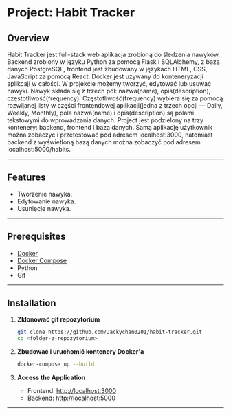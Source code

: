 # Project: Habit Tracker

## Overview
Habit Tracker jest full-stack web aplikacja zrobioną do śledzenia nawyków. Backend zrobiony w języku Python za pomocą Flask i SQLAlchemy, z bazą danych PostgreSQL, frontend jest zbudowany w językach HTML, CSS, JavaScript za pomocą React. Docker jest używany do konteneryzacji aplikcaji w całości. W projekcie możemy tworzyć, edytować lub usuwać nawyki. Nawyk składa się z trzech pól: nazwa(name), opis(description), częstotliwość(frequency). Częstotliwość(frequency) wybiera się za pomocą rozwijanej listy w części frontendowej aplikacji(jedna z trzech opcji — Daily, Weekly, Monthly), pola nazwa(name) i opis(description) są polami tekstowymi do wprowadzania danych. 
Project jest podzielony na trzy kontenery: backend, frontend i baza danych. Samą aplikację użytkownik można zobaczyć i przetestować pod adresem localhost:3000, natomiast backend z wyświetloną bazą danych można zobaczyć pod adresem localhost:5000/habits.

---

## Features
- Tworzenie nawyka.
- Edytowanie nawyka.
- Usunięcie nawyka.

---

## Prerequisites
- [Docker](https://www.docker.com/)
- [Docker Compose](https://docs.docker.com/compose/)
- Python
- Git

---

## Installation
1. **Zklonować git repozytorium**
   ```bash
   git clone https://github.com/Jackychan0201/habit-tracker.git
   cd <folder-z-repozytorium>
   ```

2. **Zbudować i uruchomić kontenery Docker'a**
   ```bash
   docker-compose up --build
   ```

3. **Access the Application**
   - Frontend: [http://localhost:3000](http://localhost:3000)
   - Backend: [http://localhost:5000](http://localhost:5000)

---
